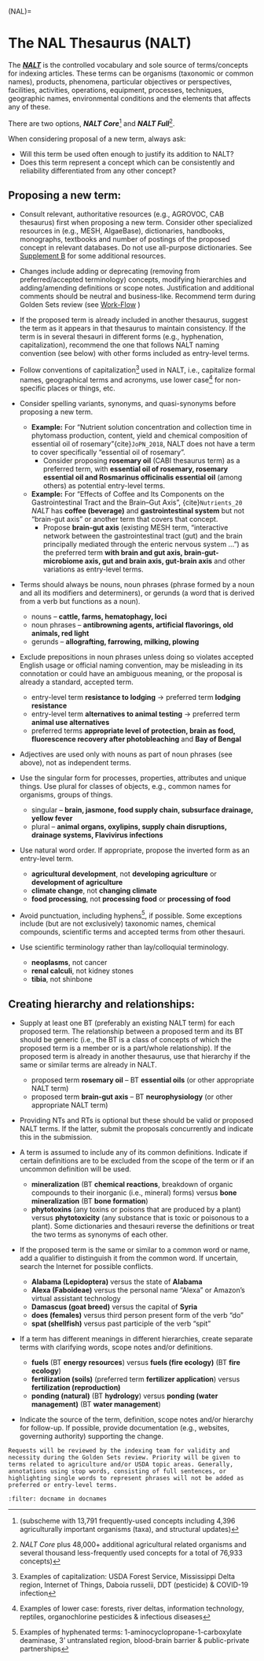 (NAL)=
# The NAL Thesaurus (NALT)

The [***NALT***](https://agclass.nal.usda.gov/) is the controlled vocabulary and sole source of terms/concepts for indexing articles. These terms can be organisms (taxonomic or common names), products, phenomena, particular objectives or perspectives, facilities, activities, operations, equipment, processes, techniques, geographic names, environmental conditions and the elements that affects any of these. 

There are two options, ***NALT Core***[^1] and ***NALT Full***[^2].

When considering proposal of a new term, always ask:
* Will this term be used often enough to justify its addition to NALT?
* Does this term represent a concept which can be consistently and reliability differentiated from any other concept?

## Proposing a new term:
*	Consult relevant, authoritative resources (e.g., AGROVOC, CAB thesaurus) first when proposing a new term. Consider other specialized resources in (e.g., MESH, AlgaeBase), dictionaries, handbooks, monographs, textbooks and number of postings of the proposed concept in relevant databases. Do not use all-purpose dictionaries. See [Supplement B](SupplementB) for some additional resources.

*	Changes include adding or deprecating (removing from preferred/accepted terminology) concepts, modifying hierarchies and adding/amending definitions or scope notes. Justification and additional comments should be neutral and business-like. Recommend term during Golden Sets review (see [Work-Flow](Workflow) )

*	If the proposed term is already included in another thesaurus, suggest the term as it appears in that thesaurus to maintain consistency. If the term is in several thesauri in different forms (e.g., hyphenation, capitalization), recommend the one that follows NALT naming convention (see below) with other forms included as entry-level terms.

*	Follow conventions of capitalization[^3] used in NALT, i.e., capitalize formal names, geographical terms and acronyms, use lower case[^4] for non-specific places or things, etc.

*	Consider spelling variants, synonyms, and quasi-synonyms before proposing a new term.
    *	__Example:__ For “Nutrient solution concentration and collection time in phytomass production, content, yield and chemical composition of essential oil of rosemary”{cite}`JoPN_2018`, NALT does not have a term to cover specifically “essential oil of rosemary”.  
        * Consider proposing **rosemary oil** (CABI thesaurus term) as a preferred term, with **essential oil of rosemary, rosemary essential oil and Rosmarinus officinalis essential oil** (among others) as potential entry-level terms.
    *	__Example:__ For “Effects of Coffee and Its Components on the Gastrointestinal Tract and the Brain–Gut Axis”, {cite}`Nutrients_20` *NALT* has __coffee (beverage)__ and __gastrointestinal system__ but not “brain-gut axis” or another term that covers that concept. 
        * Propose __brain-gut axis__ (existing MESH term, “interactive network between the gastrointestinal tract (gut) and the brain principally mediated through the enteric nervous system ...”) as the preferred term __with brain and gut axis, brain-gut-microbiome axis, gut and brain axis, gut-brain axis__ and other variations as entry-level terms.

*	Terms should always be nouns, noun phrases (phrase formed by a noun and all its modifiers and determiners), or gerunds (a word that is derived from a verb but functions as a noun).
    *	nouns – __cattle, farms, hematophagy, loci__
    *	noun phrases – __antibrowning agents, artificial flavorings, old animals, red light__
    *	gerunds – __allografting, farrowing, milking, plowing__

*	Exclude prepositions in noun phrases unless doing so violates accepted English usage or official naming convention, may be misleading in its connotation or could have an ambiguous meaning, or the proposal is already a standard, accepted term. 
    *	entry-level term __resistance to lodging__ -> preferred term __lodging resistance__
    *	entry-level term __alternatives to animal testing__ -> preferred term __animal use alternatives__ 
    *	preferred terms __appropriate level of protection, brain as food, fluorescence recovery after photobleaching__ and __Bay of Bengal__

*	Adjectives are used only with nouns as part of noun phrases (see above), not as independent terms.

*	Use the singular form for processes, properties, attributes and unique things. Use plural for classes of objects, e.g., common names for organisms, groups of things.
    *	singular – __brain, jasmone, food supply chain, subsurface drainage, yellow fever__
    *	plural – __animal organs, oxylipins, supply chain disruptions, drainage systems, Flavivirus infections__

*	Use natural word order. If appropriate, propose the inverted form as an entry-level term.
    *	__agricultural development__, not __developing agriculture__ or __development of agriculture__
    *	__climate change__, not __changing climate__ 
    *	__food processing__, not __processing food__ or __processing of food__

*	Avoid punctuation, including hyphens[^5], if possible. Some exceptions include (but are not exclusively) taxonomic names, chemical compounds, scientific terms and accepted terms from other thesauri. 

*	Use scientific terminology rather than lay/colloquial terminology. 
    *	__neoplasms__, not cancer
    *	__renal calculi__, not kidney stones
    *	__tibia__, not shinbone

## Creating hierarchy and relationships:
*	Supply at least one BT (preferably an existing NALT term) for each proposed term. The relationship between a proposed term and its BT should be generic (i.e., the BT is a class of concepts of which the proposed term is a member or is a part/whole relationship). If the proposed term is already in another thesaurus, use that hierarchy if the same or similar terms are already in NALT.
    *	proposed term __rosemary oil__ – BT __essential oils__ (or other appropriate NALT term)
    *	proposed term __brain-gut axis__ – BT __neurophysiology__ (or other appropriate NALT term)

*	Providing NTs and RTs is optional but these should be valid or proposed NALT terms. If the latter, submit the proposals concurrently and indicate this in the submission.

*	A term is assumed to include any of its common definitions. Indicate if certain definitions are to be excluded from the scope of the term or if an uncommon definition will be used. 
    *	__mineralization__ (BT __chemical reactions__, breakdown of organic compounds to their inorganic (i.e., mineral) forms) versus __bone mineralization__ (BT __bone formation__)
    *	__phytotoxins__ (any toxins or poisons that are produced by a plant) versus __phytotoxicity__ (any substance that is toxic or poisonous to a plant). Some dictionaries and thesauri reverse the definitions or treat the two terms as synonyms of each other. 

*	If the proposed term is the same or similar to a common word or name, add a qualifier to distinguish it from the common word. If uncertain, search the Internet for possible conflicts. 
    *	__Alabama (Lepidoptera)__ versus the state of __Alabama__ 
    *	__Alexa (Faboideae)__ versus the personal name “Alexa” or Amazon’s virtual assistant technology 
    *	__Damascus (goat breed)__ versus the capital of __Syria__
    *	__does (females)__ versus third person present form of the verb “do”
    *	__spat (shellfish)__ versus past participle of the verb “spit” 

*	If a term has different meanings in different hierarchies, create separate terms with clarifying words, scope notes and/or definitions. 
    *	__fuels__ (BT __energy resources__) versus __fuels (fire ecology)__ (BT __fire ecology__)
    *	__fertilization (soils)__ (preferred term __fertilizer application__) versus __fertilization (reproduction)__
    *	__ponding (natural)__ (BT __hydrology__) versus __ponding (water management)__ (BT __water management__)

*	Indicate the source of the term, definition, scope notes and/or hierarchy for follow-up. If possible, provide documentation (e.g., websites, governing authority) supporting the change. 

```{note}
Requests will be reviewed by the indexing team for validity and necessity during the Golden Sets review. Priority will be given to terms related to agriculture and/or USDA topic areas. Generally, annotations using stop words, consisting of full sentences, or highlighting single words to represent phrases will not be added as preferred or entry-level terms. 
```
 
[^1]:(subscheme with 13,791 frequently-used concepts including 4,396 agriculturally important organisms (taxa), and structural updates)

[^2]: *NALT Core* plus 48,000+ additional agricultural related organisms and several thousand less-frequently used concepts for a total of 76,933 concepts)

[^3]: Examples of capitalization: USDA Forest Service, Mississippi Delta region, Internet of Things, Daboia russelii, DDT (pesticide) & COVID-19 infection

[^4]: Examples of lower case: forests, river deltas, information technology, reptiles, organochlorine pesticides & infectious diseases

[^5]: Examples of hyphenated terms: 1-aminocyclopropane-1-carboxylate deaminase, 3’ untranslated region, blood-brain barrier & public-private partnerships


```{bibliography} /book/references/references3.bib
:filter: docname in docnames
```
